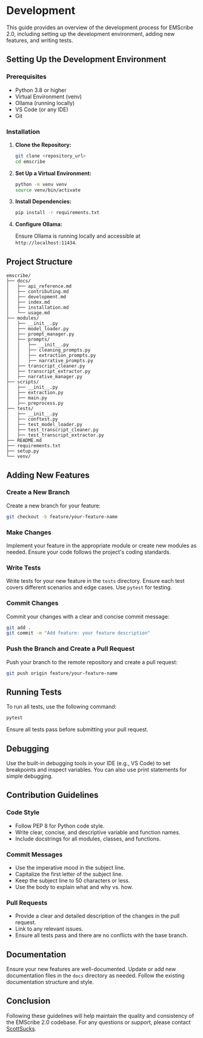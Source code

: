 # Development

This guide provides an overview of the development process for EMScribe 2.0, including setting up the development environment, adding new features, and writing tests.

## Setting Up the Development Environment

### Prerequisites

- Python 3.8 or higher
- Virtual Environment (venv)
- Ollama (running locally)
- VS Code (or any IDE)
- Git

### Installation

1. **Clone the Repository:**

    ```bash
    git clone <repository_url>
    cd emscribe
    ```

2. **Set Up a Virtual Environment:**

    ```bash
    python -m venv venv
    source venv/bin/activate
    ```

3. **Install Dependencies:**

    ```bash
    pip install -r requirements.txt
    ```

4. **Configure Ollama:**

    Ensure Ollama is running locally and accessible at `http://localhost:11434`.

## Project Structure

```plaintext
emscribe/
├── docs/
│   ├── api_reference.md
│   ├── contributing.md
│   ├── development.md
│   ├── index.md
│   ├── installation.md
│   └── usage.md
├── modules/
│   ├── __init__.py
│   ├── model_loader.py
│   ├── prompt_manager.py
│   ├── prompts/
│   │   ├── __init__.py
│   │   ├── cleaning_prompts.py
│   │   ├── extraction_prompts.py
│   │   ├── narrative_prompts.py
│   ├── transcript_cleaner.py
│   ├── transcript_extractor.py
│   ├── narrative_manager.py
├── scripts/
│   ├── __init__.py
│   ├── extraction.py
│   ├── main.py
│   ├── preprocess.py
├── tests/
│   ├── __init__.py
│   ├── conftest.py
│   ├── test_model_loader.py
│   ├── test_transcript_cleaner.py
│   ├── test_transcript_extractor.py
├── README.md
├── requirements.txt
├── setup.py
└── venv/
```

## Adding New Features

### Create a New Branch

Create a new branch for your feature:

```bash
git checkout -b feature/your-feature-name
```

### Make Changes

Implement your feature in the appropriate module or create new modules as needed. Ensure your code follows the project's coding standards.

### Write Tests

Write tests for your new feature in the `tests` directory. Ensure each test covers different scenarios and edge cases. Use `pytest` for testing.

### Commit Changes

Commit your changes with a clear and concise commit message:

```bash
git add .
git commit -m "Add feature: your feature description"
```

### Push the Branch and Create a Pull Request

Push your branch to the remote repository and create a pull request:

```bash
git push origin feature/your-feature-name
```

## Running Tests

To run all tests, use the following command:

```bash
pytest
```

Ensure all tests pass before submitting your pull request.

## Debugging

Use the built-in debugging tools in your IDE (e.g., VS Code) to set breakpoints and inspect variables. You can also use print statements for simple debugging.

## Contribution Guidelines

### Code Style

- Follow PEP 8 for Python code style.
- Write clear, concise, and descriptive variable and function names.
- Include docstrings for all modules, classes, and functions.

### Commit Messages

- Use the imperative mood in the subject line.
- Capitalize the first letter of the subject line.
- Keep the subject line to 50 characters or less.
- Use the body to explain what and why vs. how.

### Pull Requests

- Provide a clear and detailed description of the changes in the pull request.
- Link to any relevant issues.
- Ensure all tests pass and there are no conflicts with the base branch.

## Documentation

Ensure your new features are well-documented. Update or add new documentation files in the `docs` directory as needed. Follow the existing documentation structure and style.

## Conclusion

Following these guidelines will help maintain the quality and consistency of the EMScribe 2.0 codebase. For any questions or support, please contact [ScottSucks](https://github.com/ScottSucksAtProgramming).